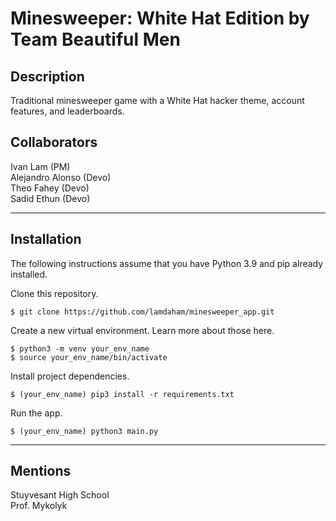 # Minesweeper: White Hat Edition by Team Beautiful Men

## Description
Traditional minesweeper game with a White Hat hacker theme, account features, and leaderboards.

## Collaborators
Ivan Lam (PM) <br>
Alejandro Alonso (Devo) <br>
Theo Fahey (Devo) <br>
Sadid Ethun (Devo)

---
## Installation

The following instructions assume that you have Python 3.9 and pip already installed.

Clone this repository.

    $ git clone https://github.com/lamdaham/minesweeper_app.git

Create a new virtual environment. Learn more about those here.

    $ python3 -m venv your_env_name
    $ source your_env_name/bin/activate

Install project dependencies.

    $ (your_env_name) pip3 install -r requirements.txt

Run the app.

    $ (your_env_name) python3 main.py


---
## Mentions
Stuyvesant High School <br>
Prof. Mykolyk <br>
